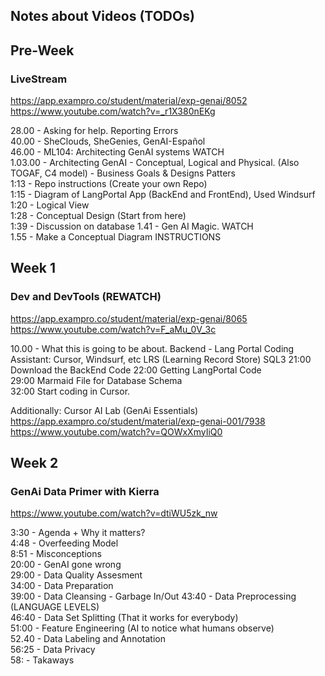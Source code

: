 ## Notes about Videos (TODOs)

## Pre-Week 

### LiveStream
https://app.exampro.co/student/material/exp-genai/8052
https://www.youtube.com/watch?v=_r1X380nEKg 

28.00 - Asking for help. Reporting Errors   
40.00 - SheClouds, SheGenies, GenAI-Español  
46.00 - ML104: Architecting GenAI systems WATCH  
1.03.00  - Architecting GenAI  - Conceptual, Logical and Physical. (Also TOGAF, C4 model) -   Business Goals & Designs Patters      
1:13 - Repo instructions (Create your own Repo)   
1:15 - Diagram of LangPortal App (BackEnd and FrontEnd), Used Windsurf  
1:20 - Logical View     
1:28 - Conceptual Design (Start from here)  
1:39 - Discussion on database
1.41 - Gen AI Magic. WATCH  
1.55 - Make a Conceptual Diagram INSTRUCTIONS


## Week 1 

### Dev and DevTools (REWATCH)

https://app.exampro.co/student/material/exp-genai/8065 
https://www.youtube.com/watch?v=F_aMu_0V_3c

10.00 - What this is going to be about.
    	Backend - Lang Portal
        Coding Assistant: Cursor, Windsurf, etc
        LRS (Learning Record Store)
        SQL3
21:00 Download the BackEnd Code 
22:00 Getting LangPortal Code   
29:00 Marmaid File for Database Schema  
32:00 Start coding in Cursor.   

Additionally: Cursor AI Lab (GenAi Essentials)
https://app.exampro.co/student/material/exp-genai-001/7938
https://www.youtube.com/watch?v=QOWxXmyIiQ0


## Week 2 

### GenAi Data Primer with Kierra
https://www.youtube.com/watch?v=dtiWU5zk_nw

3:30 -  Agenda + Why it matters?    
4:48 -  Overfeeding Model   
8:51 -  Misconceptions  
20:00 - GenAI gone wrong    
29:00 - Data Quality Assesment  
34:00 - Data Preparation    
39:00 - Data Cleansing - Garbage In/Out 
43:40 - Data Preprocessing (LANGUAGE LEVELS)    
46:40 - Data Set Splitting (That it works for everybody)    
51:00 - Feature Engineering (AI to notice what humans observe)  
52.40 - Data Labeling and Annotation    
56:25 - Data Privacy    
58: - Takaways  

